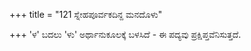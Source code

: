 +++
title = "121 ಸ್ನೇಹಪೂರ್ವಕದಿನ್ದ ಮನದೊಳು"

+++
'ಳ' ಬದಲು 'ಳು' ಅರ್ಥಾನುಕೂಲಕ್ಕೆ ಬಳಸಿದೆ - ಈ ಪದ್ಯವು ಪ್ರಕ್ಷಿಪ್ತವೆನಿಸುತ್ತದೆ.